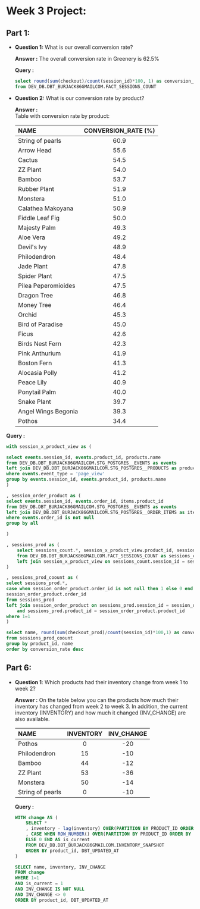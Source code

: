 # Week 3 Project:

## Part 1:

 - **Question 1:** 
   What is our overall conversion rate?

    **Answer :**
    The overall conversion rate in Greenery is 62.5%

    **Query :**  
    ```sql  
    select round(sum(checkout)/count(session_id)*100, 1) as conversion_rate
    from DEV_DB.DBT_BURJACK86GMAILCOM.FACT_SESSIONS_COUNT
    ```

 - **Question 2:** 
    What is our conversion rate by product?
    
    **Answer :**  
    Table with conversion rate by product:


   |NAME|CONVERSION_RATE (%)|
   |:---|:---:|
   |String of pearls|60.9|
   |Arrow Head|55.6|
   |Cactus|54.5|
   |ZZ Plant|54.0|
   |Bamboo|53.7|
   |Rubber Plant|51.9|
   |Monstera|51.0|
   |Calathea Makoyana|50.9|
   |Fiddle Leaf Fig|50.0|
   |Majesty Palm|49.3|
   |Aloe Vera|49.2|
   |Devil's Ivy|48.9|
   |Philodendron|48.4|
   |Jade Plant|47.8|
   |Spider Plant|47.5|
   |Pilea Peperomioides|47.5|
   |Dragon Tree|46.8|
   |Money Tree|46.4|
   |Orchid|45.3|
   |Bird of Paradise|45.0|
   |Ficus|42.6|
   |Birds Nest Fern|42.3|
   |Pink Anthurium|41.9|
   |Boston Fern|41.3|
   |Alocasia Polly|41.2|
   |Peace Lily|40.9|
   |Ponytail Palm|40.0|
   |Snake Plant|39.7|
   |Angel Wings Begonia|39.3|
   |Pothos|34.4|


**Query :**  
```sql
with session_x_product_view as (

select events.session_id, events.product_id, products.name
from DEV_DB.DBT_BURJACK86GMAILCOM.STG_POSTGRES__EVENTS as events
left join DEV_DB.DBT_BURJACK86GMAILCOM.STG_POSTGRES__PRODUCTS as products on  events.product_id = products.product_id
where events.event_type = 'page_view'
group by events.session_id, events.product_id, products.name
)

, session_order_product as (
select events.session_id, events.order_id, items.product_id
from DEV_DB.DBT_BURJACK86GMAILCOM.STG_POSTGRES__EVENTS as events 
left join DEV_DB.DBT_BURJACK86GMAILCOM.STG_POSTGRES__ORDER_ITEMS as items on items.order_id = events.order_id
where events.order_id is not null
group by all

)

, sessions_prod as (
    select sessions_count.*, session_x_product_view.product_id, session_x_product_view.name 
    from DEV_DB.DBT_BURJACK86GMAILCOM.FACT_SESSIONS_COUNT as sessions_count
    left join session_x_product_view on sessions_count.session_id = session_x_product_view.session_id
)

, sessions_prod_coount as (
select sessions_prod.*, 
case when session_order_product.order_id is not null then 1 else 0 end as checkout_prod,
session_order_product.order_id
from sessions_prod 
left join session_order_product on sessions_prod.session_id = session_order_product.session_id
    and sessions_prod.product_id = session_order_product.product_id 
where 1=1
)

select name, round(sum(checkout_prod)/count(session_id)*100,1) as conversion_rate
from sessions_prod_coount
group by product_id, name
order by conversion_rate desc 
```

## Part 6:

 - **Question 1**: Which products had their inventory change from week 1 to week 2? 
    
    **Answer :**
    On the table below you can the products how much their inventory has changed from week 2 to week 3. In addition, the current inventory (INVENTORY) and how much it changed (INV_CHANGE) are also available.

   |NAME|INVENTORY|INV_CHANGE|
   |:----|:----:|:----:|
   |Pothos|0|-20|
   |Philodendron|15|-10|
   |Bamboo|44|-12|
   |ZZ Plant|53|-36|
   |Monstera|50|-14|
   |String of pearls|0|-10|



    **Query :**  
    ```sql  
    WITH change AS (
        SELECT *
        , inventory - lag(inventory) OVER(PARTITION BY PRODUCT_ID ORDER BY DBT_UPDATED_AT) AS inv_change
        , CASE WHEN ROW_NUMBER() OVER(PARTITION BY PRODUCT_ID ORDER BY DBT_UPDATED_AT DESC) = 1 THEN 1
        ELSE 0 END AS is_current
        FROM DEV_DB.DBT_BURJACK86GMAILCOM.INVENTORY_SNAPSHOT
        ORDER BY product_id, DBT_UPDATED_AT
    )

    SELECT name, inventory, INV_CHANGE
    FROM change
    WHERE 1=1
    AND is_current = 1
    AND INV_CHANGE IS NOT NULL
    AND INV_CHANGE <> 0
    ORDER BY product_id, DBT_UPDATED_AT
    ```